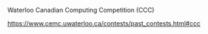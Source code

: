 Waterloo Canadian Computing Competition (CCC) 

https://www.cemc.uwaterloo.ca/contests/past_contests.html#ccc

